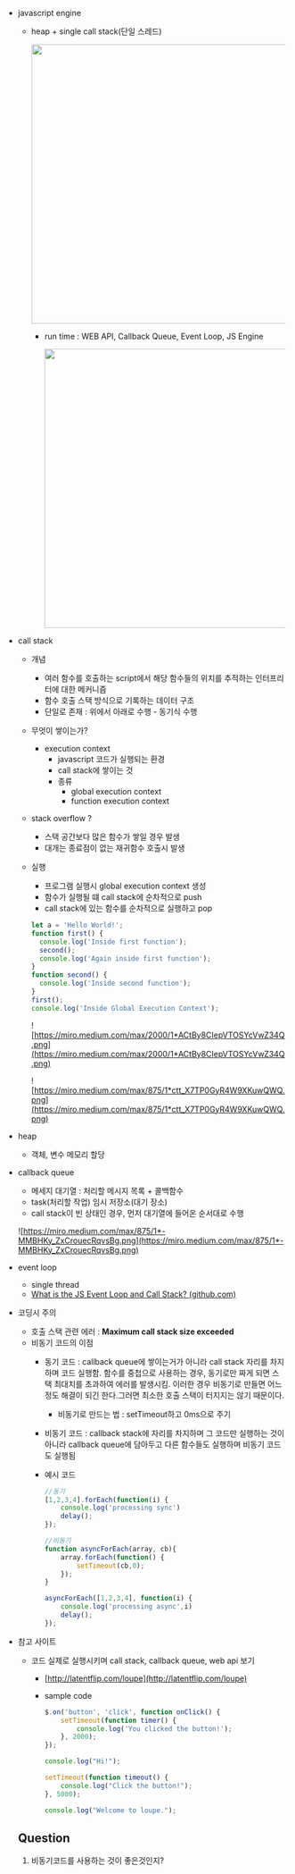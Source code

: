 - javascript engine
    - heap + single call stack(단일 스레드)
        
        <img src="https://joshua1988.github.io/images/posts/web/translation/how-js-works/js-engine-structure.png" width="500px" />
        
        - run time :  WEB API, Callback Queue, Event Loop, JS Engine
            
            <img src="https://miro.medium.com/max/875/1*4lHHyfEhVB0LnQ3HlhSs8g.png" width="500px" />
            

- call stack
    - 개념
        - 여러 함수를 호출하는 script에서 해당 함수들의 위치를 추적하는 인터프리터에 대한 메커니즘
        - 함수 호출 스택 방식으로 기록하는 데이터 구조
        - 단일로 존재 : 위에서 아래로 수행 - 동기식 수행
    - 무엇이 쌓이는가?
        - execution context
            - javascript 코드가 실행되는 환경
            - call stack에 쌓이는 것
            - 종류
                - global execution context
                - function execution context
    - stack overflow ?
        - 스택 공간보다 많은 함수가 쌓일 경우 발생
        - 대개는 종료점이 없는 재귀함수 호출시 발생
    - 실행
        - 프로그램 실행시 global execution context 생성
        - 함수가 실행될 떄 call stack에 순차적으로 push
        - call stack에 있는 함수를 순차적으로 실행하고 pop
        
        ```jsx
        let a = 'Hello World!';
        function first() {
          console.log('Inside first function');
          second();
          console.log('Again inside first function');
        }
        function second() {
          console.log('Inside second function');
        }
        first();
        console.log('Inside Global Execution Context');
        ```
        
        ![https://miro.medium.com/max/2000/1*ACtBy8CIepVTOSYcVwZ34Q.png](https://miro.medium.com/max/2000/1*ACtBy8CIepVTOSYcVwZ34Q.png)
        
        ![https://miro.medium.com/max/875/1*ctt_X7TP0GyR4W9XKuwQWQ.png](https://miro.medium.com/max/875/1*ctt_X7TP0GyR4W9XKuwQWQ.png)
        
- heap
    - 객체, 변수 메모리 할당
- callback queue
    - 메세지 대기열 : 처리할 메시지 목록 + 콜백함수
    - task(처리할 작업) 임시 저장소(대기 장소)
    - call stack이 빈 상태인 경우, 먼저 대기열에 들어온 순서대로 수행
    
    ![https://miro.medium.com/max/875/1*-MMBHKy_ZxCrouecRqvsBg.png](https://miro.medium.com/max/875/1*-MMBHKy_ZxCrouecRqvsBg.png)
    
- event loop
    - single thread
    - [What is the JS Event Loop and Call Stack? (github.com)](https://gist.github.com/jesstelford/9a35d20a2aa044df8bf241e00d7bc2d0)
    
- 코딩시 주의
    - 호출 스택 관련 에러 : **Maximum call stack size exceeded**
    - 비동기 코드의 이점
        - 동기 코드 : callback queue에 쌓이는거가 아니라 call stack 자리를 차지하며 코드 실행함. 함수를 중첩으로 사용하는 경우, 동기로만 짜게 되면 스택 최대치를 초과하여 에러를 발생시킴. 이러한 경우 비동기로 만들면 어느정도 해결이 되긴 한다.그러면 최소한 호출 스택이 터지지는 않기 때문이다.
            - 비동기로 만드는 법 : setTimeout하고 0ms으로 주기
        - 비동기 코드 : callback stack에 자리를 차지하며 그 코드만 실행하는 것이 아니라 callback queue에 담아두고 다른 함수들도 실행하며 비동기 코드도 실행됨
        - 예시 코드
            
            ```jsx
            //동기
            [1,2,3,4].forEach(function(i) {
            	console.log('processing sync')
            	delay();
            });
            
            //비동기
            function asyncForEach(array, cb){
            	array.forEach(function() {
            		setTimeout(cb,0);
                });
            }
            
            asyncForEach([1,2,3,4], function(i) {
            	console.log('processing async',i)
            	delay();
            });
            ```
            
- 참고 사이트
    - 코드 실제로 실행시키며 call stack, callback queue, web api 보기
        - [http://latentflip.com/loupe](http://latentflip.com/loupe)
        - sample code
            
            ```jsx
            $.on('button', 'click', function onClick() {
                setTimeout(function timer() {
                    console.log('You clicked the button!');    
                }, 2000);
            });
            
            console.log("Hi!");
            
            setTimeout(function timeout() {
                console.log("Click the button!");
            }, 5000);
            
            console.log("Welcome to loupe.");
            ```
            
    
    ## Question
    
    1. 비동기코드를 사용하는 것이 좋은것인지?

